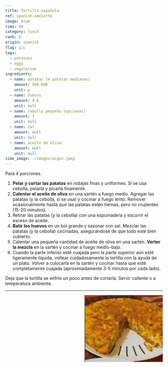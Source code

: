 ```yaml
---
title: Tortilla española
ref: spanish-omelette
image: true
time: 40
category: lunch
rank: A
origin: spanish
flag: 🇪🇸
tags:
  - potatoes
  - eggs
  - vegetarian
ingredients:
  - name: patatas (4 patatas medianas)
    amount: 500-600
    unit: g
  - name: huevos
    amount: 4-6
    unit: null
  - name: cebolla pequeña (opcional)
    amount: 1
    unit: null
  - name: sal
    amount: null
    unit: null
  - name: aceite de oliva
    amount: null
    unit: null
side_image: ./images/aigen.jpeg
---
```


Para 4 porciones.

1. **Pelar y cortar las patatas** en rodajas finas y uniformes. Si se usa cebolla, pelarla y picarla finamente.
2. **Calentar el aceite de oliva** en una sartén a fuego medio. Agregar las patatas (y la cebolla, si se usa) y cocinar a fuego lento. Remover ocasionalmente hasta que las patatas estén tiernas, pero no crujientes (15-20 minutos).
3. Retirar las patatas (y la cebolla) con una espumadera y escurrir el exceso de aceite.
4. **Batir los huevos** en un bol grande y sazonar con sal. Mezclar las patatas (y la cebolla) cocinadas, asegurándose de que todo esté bien cubierto.
5. Calentar una pequeña cantidad de aceite de oliva en una sartén. **Verter la mezcla** en la sartén y cocinar a fuego medio-bajo.
6. Cuando la parte inferior esté cuajada pero la parte superior aún esté ligeramente líquida, voltear cuidadosamente la tortilla con la ayuda de un plato. Volver a colocarla en la sartén y cocinar hasta que esté completamente cuajada (aproximadamente 3-5 minutos por cada lado).

Deja que la tortilla se enfríe un poco antes de cortarla. Servir caliente o a temperatura ambiente.

---

<img src="images/spanish_omelette.png" style="width:250px; float:right;"/>